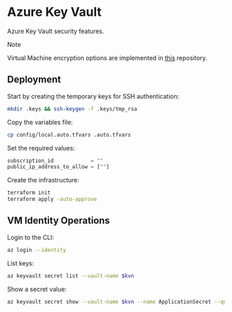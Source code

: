 # Azure Key Vault

Azure Key Vault security features.

> [!NOTE]
> Virtual Machine encryption options are implemented in [this](https://github.com/epomatti/azure-linux-security) repository.

## Deployment

Start by creating the temporary keys for SSH authentication:

```sh
mkdir .keys && ssh-keygen -f .keys/tmp_rsa
```

Copy the variables file:

```sh
cp config/local.auto.tfvars .auto.tfvars
```

Set the required values:

```terraform
subscription_id            = ""
public_ip_address_to_allow = [""]
```

Create the infrastructure:

```sh
terraform init
terraform apply -auto-approve
```

## VM Identity Operations

Login to the CLI:

```sh
az login --identity
```

List keys:

```sh
az keyvault secret list --vault-name $kvn
```

Show a secret value:

```sh
az keyvault secret show --vault-name $kvn --name ApplicationSecret --query value
```
